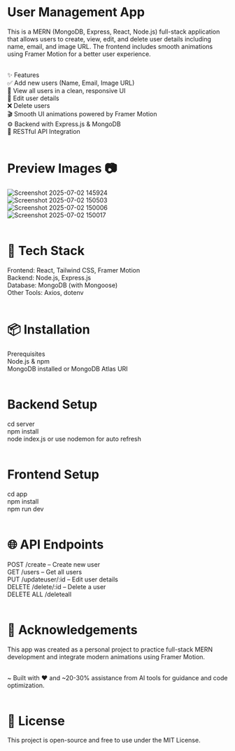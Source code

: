 # User Management App <br>
This is a MERN (MongoDB, Express, React, Node.js) full-stack application that allows users to create, view, edit, and delete user details including name, email, and image URL. The frontend includes smooth animations using Framer Motion for a better user experience. <br> <br>

✨ Features <br>
✅ Add new users (Name, Email, Image URL) <br>
👀 View all users in a clean, responsive UI <br>
📝 Edit user details <br>
❌ Delete users <br>
🎬 Smooth UI animations powered by Framer Motion <br>
⚙️ Backend with Express.js & MongoDB <br>
🎯 RESTful API Integration <br> <br>

# Preview Images 📷
![Screenshot 2025-07-02 145924](https://github.com/user-attachments/assets/95f51666-9100-43cb-92f2-bd8947d3629b) <br>
![Screenshot 2025-07-02 150503](https://github.com/user-attachments/assets/7b39c5cd-6f35-4909-bc78-61785acb7f88) <br>
![Screenshot 2025-07-02 150006](https://github.com/user-attachments/assets/72fb4929-f72a-4e4a-98b4-0b21af63bf0b) <br>
![Screenshot 2025-07-02 150017](https://github.com/user-attachments/assets/9a584ed4-6a49-4a13-986d-5ae3493a17a7) <br><br>


# 🚀 Tech Stack <br>
Frontend: React, Tailwind CSS, Framer Motion <br>
Backend: Node.js, Express.js <br>
Database: MongoDB (with Mongoose) <br>
Other Tools: Axios, dotenv <br> <br>

# 📦 Installation <br>
Prerequisites <br>
Node.js & npm <br>
MongoDB installed or MongoDB Atlas URI <br> <br>


# Backend Setup <br>
cd server <br>
npm install <br>
node index.js or use nodemon for auto refresh <br> <br>

# Frontend Setup <br>
cd app <br>
npm install <br>
npm run dev <br> <br>

# 🌐 API Endpoints <br>
POST /create – Create new user <br>
GET /users – Get all users <br>
PUT /updateuser/:id – Edit user details <br>
DELETE /delete/:id – Delete a user <br>
DELETE ALL /deleteall <br><br>

# 🙌 Acknowledgements <br>
This app was created as a personal project to practice full-stack MERN development and integrate modern animations using Framer Motion. <br><br>

~ Built with ❤️ and ~20-30% assistance from AI tools for guidance and code optimization. <br> <br>

# 📄 License <br>
This project is open-source and free to use under the MIT License. <br>
